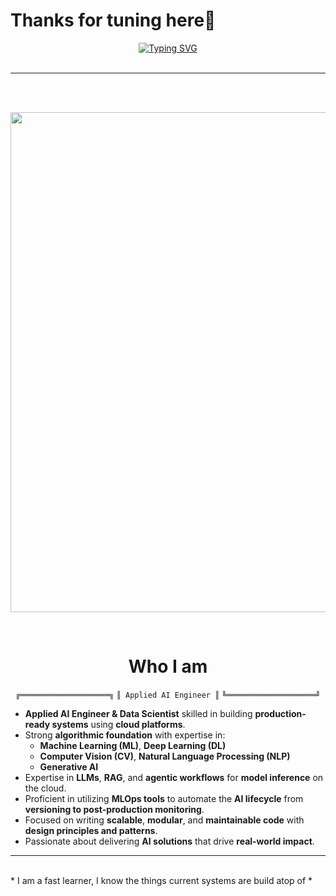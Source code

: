 # Thanks for tuning here👋

<div align="center">

<a href="https://github.com/shaheennabi">
    <img src="https://readme-typing-svg.demolab.com?font=Georgia&size=24&duration=2000&pause=100&multiline=true&width=500&height=90&lines=Explore+Repos;Your+Feedback+is+Appreciated;AI+in+the+City" alt="Typing SVG" />
</a>

</div>

<br/>

---

<br/>






<p align="center">
  <br/> 
  <a href="https://github.com/shaheennabi">
    <img src="https://github-stats-alpha.vercel.app/api?username=shaheennabi&cc=22272e&tc=37BCF6&ic=fff&bc=0000" width="800">
  </a>
</p>
<br>

<div align="center">

#  Who I am 
</div>


<div align="center">

```╔════════════════════╗```
```║ Applied AI Engineer ║```
```╚════════════════════╝```

</div>

- **Applied AI Engineer & Data Scientist** skilled in building **production-ready systems** using **cloud platforms**.
- Strong **algorithmic foundation** with expertise in:
  - **Machine Learning (ML)**, **Deep Learning (DL)**
  - **Computer Vision (CV)**, **Natural Language Processing (NLP)**
  - **Generative AI**
- Expertise in **LLMs**, **RAG**, and **agentic workflows** for **model inference** on the cloud.
- Proficient in utilizing **MLOps tools** to automate the **AI lifecycle** from **versioning to post-production monitoring**.
- Focused on writing **scalable**, **modular**, and **maintainable code** with **design principles and patterns**.
- Passionate about delivering **AI solutions** that drive **real-world impact**.

---



<br>
* I am a fast learner, I know the things current systems are build atop of *
</br>
 





